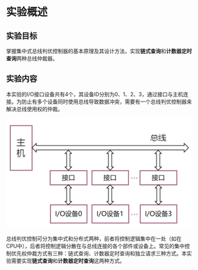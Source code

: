 # 实验概述

## 实验目标

掌握集中式总线判优控制器的基本原理及其设计方法，实现**链式查询**和**计数器定时查询**两种总线仲裁器。

## 实验内容

本实验的I/O接口设备共有4个，其设备ID分别为0、1、2、3，通过接口与主机连接。为防止有多个设备同时使用总线导致数据冲突，需要有一个总线判优控制器来解决总线使用权的仲裁。

![img0000001](实验2：总线判优控制.assets\p1.png)

总线判优控制可分为集中式和分布式两种，前者将控制逻辑集中在一处（如在CPU中），后者将控制逻辑分散在与总线连接的各个部件或设备上。常见的集中控制优先权仲裁方式有三种：链式查询、计数器定时查询和独立请求三种方式。本实验需要实现**链式查询**和**计数器定时查询**这两种方式。
